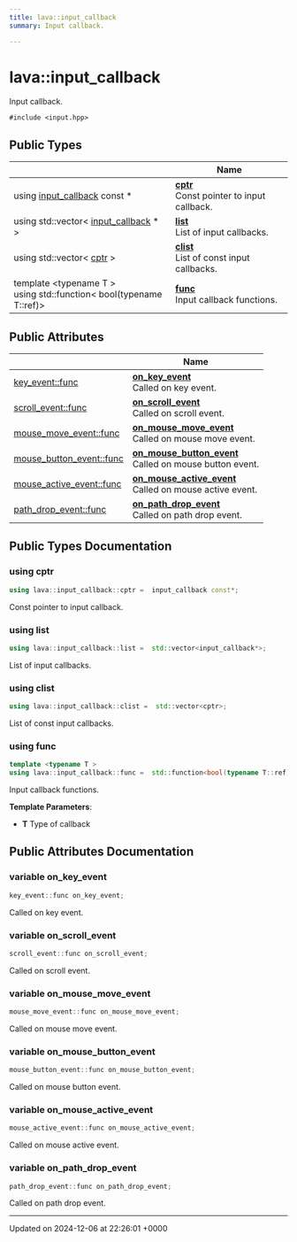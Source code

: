 ```yaml
---
title: lava::input_callback
summary: Input callback. 

---
```


# lava::input_callback



Input callback. 


`#include <input.hpp>`

## Public Types

|                | Name           |
| -------------- | -------------- |
| using [input_callback](/_doxybook/Classes/structlava_1_1input__callback.md) const  * | **[cptr](/_doxybook/Classes/structlava_1_1input__callback.md#using-cptr)** <br>Const pointer to input callback.  |
| using std::vector< [input_callback](/_doxybook/Classes/structlava_1_1input__callback.md) * > | **[list](/_doxybook/Classes/structlava_1_1input__callback.md#using-list)** <br>List of input callbacks.  |
| using std::vector< [cptr](/_doxybook/Classes/structlava_1_1input__callback.md#using-cptr) > | **[clist](/_doxybook/Classes/structlava_1_1input__callback.md#using-clist)** <br>List of const input callbacks.  |
| template <typename T \> <br>using std::function< bool(typename T::ref)> | **[func](/_doxybook/Classes/structlava_1_1input__callback.md#using-func)** <br>Input callback functions.  |

## Public Attributes

|                | Name           |
| -------------- | -------------- |
| [key_event::func](/_doxybook/Classes/structlava_1_1key__event.md#using-func) | **[on_key_event](/_doxybook/Classes/structlava_1_1input__callback.md#variable-on-key-event)** <br>Called on key event.  |
| [scroll_event::func](/_doxybook/Classes/structlava_1_1scroll__event.md#using-func) | **[on_scroll_event](/_doxybook/Classes/structlava_1_1input__callback.md#variable-on-scroll-event)** <br>Called on scroll event.  |
| [mouse_move_event::func](/_doxybook/Classes/structlava_1_1mouse__move__event.md#using-func) | **[on_mouse_move_event](/_doxybook/Classes/structlava_1_1input__callback.md#variable-on-mouse-move-event)** <br>Called on mouse move event.  |
| [mouse_button_event::func](/_doxybook/Classes/structlava_1_1mouse__button__event.md#using-func) | **[on_mouse_button_event](/_doxybook/Classes/structlava_1_1input__callback.md#variable-on-mouse-button-event)** <br>Called on mouse button event.  |
| [mouse_active_event::func](/_doxybook/Classes/structlava_1_1mouse__active__event.md#using-func) | **[on_mouse_active_event](/_doxybook/Classes/structlava_1_1input__callback.md#variable-on-mouse-active-event)** <br>Called on mouse active event.  |
| [path_drop_event::func](/_doxybook/Classes/structlava_1_1path__drop__event.md#using-func) | **[on_path_drop_event](/_doxybook/Classes/structlava_1_1input__callback.md#variable-on-path-drop-event)** <br>Called on path drop event.  |

## Public Types Documentation

### using cptr

```cpp
using lava::input_callback::cptr =  input_callback const*;
```

Const pointer to input callback. 

### using list

```cpp
using lava::input_callback::list =  std::vector<input_callback*>;
```

List of input callbacks. 

### using clist

```cpp
using lava::input_callback::clist =  std::vector<cptr>;
```

List of const input callbacks. 

### using func

```cpp
template <typename T >
using lava::input_callback::func =  std::function<bool(typename T::ref)>;
```

Input callback functions. 

**Template Parameters**: 

  * **T** Type of callback 


## Public Attributes Documentation

### variable on_key_event

```cpp
key_event::func on_key_event;
```

Called on key event. 

### variable on_scroll_event

```cpp
scroll_event::func on_scroll_event;
```

Called on scroll event. 

### variable on_mouse_move_event

```cpp
mouse_move_event::func on_mouse_move_event;
```

Called on mouse move event. 

### variable on_mouse_button_event

```cpp
mouse_button_event::func on_mouse_button_event;
```

Called on mouse button event. 

### variable on_mouse_active_event

```cpp
mouse_active_event::func on_mouse_active_event;
```

Called on mouse active event. 

### variable on_path_drop_event

```cpp
path_drop_event::func on_path_drop_event;
```

Called on path drop event. 

-------------------------------

Updated on 2024-12-06 at 22:26:01 +0000